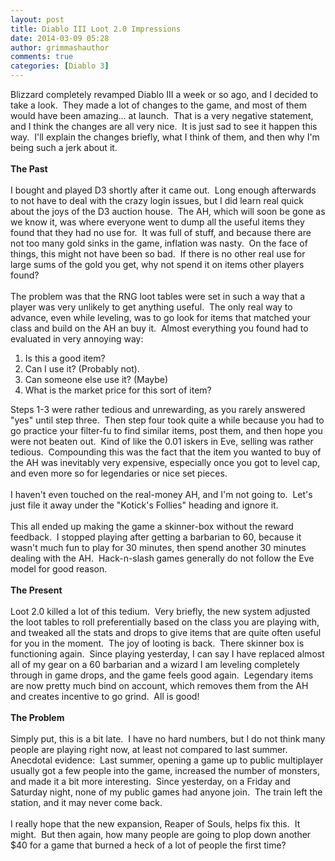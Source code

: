 ```yaml
---
layout: post
title: Diablo III Loot 2.0 Impressions
date: 2014-03-09 05:28
author: grimmashauthor
comments: true
categories: [Diablo 3]
---
```

Blizzard completely revamped Diablo III a week or so ago, and I decided to take a look.&nbsp; They made a lot of changes to the game, and most of them would have been amazing... at launch.&nbsp; That is a very negative statement, and I think the changes are all very nice.&nbsp; It is just sad to see it happen this way.&nbsp; I'll explain the changes briefly, what I think of them, and then why I'm being such a jerk about it.<br /><br /><b>The Past</b><br /><br />I bought and played D3 shortly after it came out.&nbsp; Long enough afterwards to not have to deal with the crazy login issues, but I did learn real quick about the joys of the D3 auction house.&nbsp; The AH, which will soon be gone as we know it, was where everyone went to dump all the useful items they found that they had no use for.&nbsp; It was full of stuff, and because there are not too many gold sinks in the game, inflation was nasty.&nbsp; On the face of things, this might not have been so bad.&nbsp; If there is no other real use for large sums of the gold you get, why not spend it on items other players found?<br /><br />The problem was that the RNG loot tables were set in such a way that a player was very unlikely to get anything useful.&nbsp; The only real way to advance, even while leveling, was to go look for items that matched your class and build on the AH an buy it.&nbsp; Almost everything you found had to evaluated in very annoying way:<br /><ol><li>Is this a good item?</li><li>Can I use it? (Probably not).</li><li>Can someone else use it? (Maybe)</li><li>What is the market price for this sort of item?</li></ol>Steps 1-3 were rather tedious and unrewarding, as you rarely answered "yes" until step three.&nbsp; Then step four took quite a while because you had to go practice your filter-fu to find similar items, post them, and then hope you were not beaten out.&nbsp; Kind of like the 0.01 iskers in Eve, selling was rather tedious.&nbsp; Compounding this was the fact that the item you wanted to buy of the AH was inevitably very expensive, especially once you got to level cap, and even more so for legendaries or nice set pieces.<br /><br />I haven't even touched on the real-money AH, and I'm not going to.&nbsp; Let's just file it away under the "Kotick's Follies" heading and ignore it.<br /><br />This all ended up making the game a skinner-box without the reward feedback.&nbsp; I stopped playing after getting a barbarian to 60, because it wasn't much fun to play for 30 minutes, then spend another 30 minutes dealing with the AH.&nbsp; Hack-n-slash games generally do not follow the Eve model for good reason.<br /><br /><b>The Present</b><br /><br />Loot 2.0 killed a lot of this tedium.&nbsp; Very briefly, the new system adjusted the loot tables to roll preferentially based on the class you are playing with, and tweaked all the stats and drops to give items that are quite often useful for you in the moment.&nbsp; The joy of looting is back.&nbsp; There skinner box is functioning again.&nbsp; Since playing yesterday, I can say I have replaced almost all of my gear on a 60 barbarian and a wizard I am leveling completely through in game drops, and the game feels good again.&nbsp; Legendary items are now pretty much bind on account, which removes them from the AH and creates incentive to go grind.&nbsp; All is good!<br /><br /><b>The Problem</b><br /><br />Simply put, this is a bit late.&nbsp; I have no hard numbers, but I do not think many people are playing right now, at least not compared to last summer.&nbsp; Anecdotal evidence:&nbsp; Last summer, opening a game up to public multiplayer usually got a few people into the game, increased the number of monsters, and made it a bit more interesting.&nbsp; Since yesterday, on a Friday and Saturday night, none of my public games had anyone join.&nbsp; The train left the station, and it may never come back.<br /><br />I really hope that the new expansion, Reaper of Souls, helps fix this.&nbsp; It might.&nbsp; But then again, how many people are going to plop down another $40 for a game that burned a heck of a lot of people the first time?<br /><br /><br /><br />
